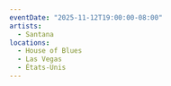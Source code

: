 ```yaml
---
eventDate: "2025-11-12T19:00:00-08:00"
artists:
  - Santana
locations:
  - House of Blues
  - Las Vegas
  - États-Unis
---
```

